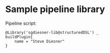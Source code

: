 # Sample pipeline library

Pipeline script:
```
@Library('sgdiesner-lib@structuredDSL') _
buildPlugin{
    name = "Steve Diesner"
}
```